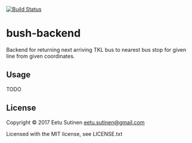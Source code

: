 [![Build Status](https://travis-ci.org/eetu/bus-h.svg?branch=master)](https://travis-ci.org/eetu/bus-h)

# bush-backend

Backend for returning next arriving TKL bus to nearest bus stop for given line from given coordinates.

## Usage

TODO

## License

Copyright © 2017 Eetu Sutinen eetu.sutinen@gmail.com

Licensed with the MIT license, see LICENSE.txt
